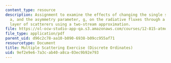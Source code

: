 ```yaml
---
content_type: resource
description: Assignment to examine the effects of changing the single scattering albedo,
  a, and the asymmetry parameter, g, on the radiative fluxes through a plane-parallel
  layer of scatterers using a two-stream approximation.
file: https://ol-ocw-studio-app-qa.s3.amazonaws.com/courses/12-815-atmospheric-radiation-fall-2008/9ef2e9e67a3cab40a8ca03ec9b92e793_multiple_scat_ex.pdf
file_type: application/pdf
parent_uid: d96c2c78-aa10-b090-6938-b09cc955af71
resourcetype: Document
title: Multiple Scattering Exercise (Discrete Ordinates)
uid: 9ef2e9e6-7a3c-ab40-a8ca-03ec9b92e793
---
```


